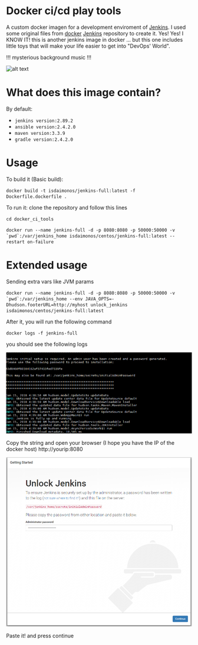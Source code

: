 # Docker ci/cd play tools
A custom docker imagen for a development enviroment of [Jenkins](https://jenkins.io/). I used some original files from  [docker](https://github.com/jenkinsci/docker)  [Jenkins](https://jenkins.io/) repository to create it. Yes! Yes! I KNOW IT! this is another jenkins image in docker ... but this one includes little toys that will make your life easier to get into "DevOps' World".

!!! mysterious background music !!!

![alt text](https://media1.tenor.com/images/d0af1e714dfb82b58847086e8d35314c/tenor.gif?itemid=7256015 "HA HA HA")

# What does this image contain?
By default:
* `jenkins version:2.89.2`
* `ansible version:2.4.2.0`
* `maven version:3.3.9`
* `gradle version:2.4.2.0`

# Usage
To build it (Basic build):
```
docker build -t isdaimonos/jenkins-full:latest -f Dockerfile.dockerfile .
```
To run it:
clone the repository and follow this lines
```
cd docker_ci_tools
```
```
docker run --name jenkins-full -d -p 8080:8080 -p 50000:50000 -v `pwd`:/var/jenkins_home isdaimonos/centos/jenkins-full:latest --restart on-failure
```
# Extended usage
Sending extra vars like JVM params
```
docker run --name jenkins-full -d -p 8080:8080 -p 50000:50000 -v `pwd`:/var/jenkins_home --env JAVA_OPTS=-Dhudson.footerURL=http://myhost unlock_jenkins isdaimonos/centos/jenkins-full:latest 
```
After it, you will run the following command

```
docker logs -f jenkins-full
```
you should see the following logs

![alt text](images/jenkins_inital_password.png "jenkins initial password")

Copy the string and open your browser (I hope you have the IP of the docker host) http://yourip:8080

![alt text](images/unlock_jenkins.png "jenkins initial password")

Paste it! and press continue